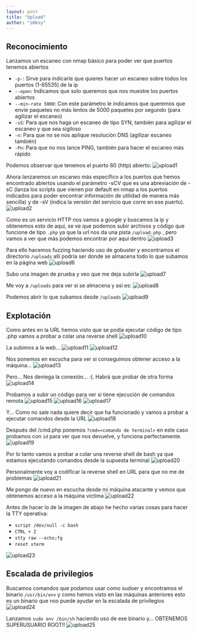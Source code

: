 ```yaml
---
layout: post
title: "Upload"
author: "s0ksy"
---
```



## Reconocimiento

Lanzamos un escaneo con nmap básico para poder ver que puertos tenemos abiertos
* `-p-`: Sirve para indicarle que quieres hacer un escaneo sobre todos los puertos (1-65535) de la ip 
* `--open`: Indicamos que solo queremos que nos muestre los puertos abiertos
* `--min-rate 5000`: Con este parámetro le indicamos que queremos que envíe paquetes no más lentos de 5000 paquetes por segundo (para agilizar el escaneo)
* `-sS`: Para que nos haga un escaneo de tipo SYN, también para agilizar el escaneo y que sea sigiloso
* `-n`: Para que no se nos aplique resolución DNS (agilizar escaneo también)
* `-Pn`: Para que no nos lance PING, también para hacer el escaneo más rápido

Podemos observar que tenemos el puerto 80 (http) abierto:
![upload1](/assets/images/upload1.png)

Ahora lanzaremos un escaneo más específico a los puertos que hemos encontrado abiertos usando el parámetro -sCV que es una abreviación de -sC (lanza los scripts que vienen por default en nmap a los puertos indicados para poder encontrar información de utilidad de manera más sencilla) y de -sV (indica la versión del servicio que corre en ese puerto).
![upload2](/assets/images/upload2.png)

Como es un servicio HTTP nos vamos a google y buscamos la ip y obtenemos esto de aquí, se ve que podemos subir archivos y código que funcione de tipo `.php` ya que la url nos da una pista `/upload.php` , pero vamos a ver que más podemos encontrar por aquí dentro
![upload3](/assets/images/upload3.png)

Para ello hacemos fuzzing haciendo uso de gobuster y encontramos el directorio `/uploads` allí podría ser donde se almacena todo lo que subamos en la página web
![upload6](/assets/images/upload6.png)

Subo una imagen de prueba y veo que me deja subirla
![upload7](/assets/images/upload7.png)

Me voy a `/uploads` para ver si se almacena y así es:
![upload8](/assets/images/upload8.png)

Podemos abrir lo que subamos desde `/uploads` 
![upload9](/assets/images/upload9.png)

## Explotación

Como antes en la URL hemos visto que se podía ejecutar código de tipo .php vamos a probar a colar una reverse shell
![upload10](/assets/images/upload10.png)

La subimos a la web...
![upload11](/assets/images/upload11.png)
![upload12](/assets/images/upload12.png)

Nos ponemos en escucha para ver si conseguimos obtener acceso a la máquina...
![upload13](/assets/images/upload13.png)

Pero... Nos deniega la conexión... :(. Habrá que probar de otra forma
![upload14](/assets/images/upload14.png)

Probamos a subir un código para ver si tiene ejecución de comandos remota
![upload15](/assets/images/upload15.png)
![upload16](/assets/images/upload16.png)
![upload17](/assets/images/upload17.png)

Y... Como no sale nada quiere decir que ha funcionado y vamos a probar a ejecutar comandos desde la URL
![upload18](/assets/images/upload18.png)

Después del /cmd.php ponemos `?cmd=<comando de terminal>` en este caso probamos con `id` para ver que nos devuelve, y funciona perfectamente.
![upload19](/assets/images/upload19.png)

Por lo tanto vamos a probar a colar una reverse shell de bash ya que estamos ejecutando comandos desde la supuesta terminal
![upload20](/assets/images/upload20.png)

Personalmente voy a codificar la reverse shell en URL para que no me de problemas
![upload21](/assets/images/upload21.png)

Me pongo de nuevo en escucha desde mi máquina atacante y vemos que obtenemos acceso a la máquina víctima
![upload22](/assets/images/upload22.png)

Antes de hacer lo de la imagen de abajo he hecho varias cosas para hacer la TTY operativa:
* `script /dev/null -c bash`
* `CTRL + Z`
* `stty raw --echo;fg`
* `reset xterm`

![upload23](/assets/images/upload23.png)

## Escalada de privilegios

Buscamos comandos que podamos usar como sudoer y encontramos el binario `/usr/bin/env` y como hemos visto en las máquinas anteriores esto es un binario que nos puede ayudar en la escalada de privilegios
![upload24](/assets/images/upload24.png)

Lanzamos `sudo env /bin/sh` haciendo uso de ese binario y... OBTENEMOS SUPERUSUARIO ROOT!!
![upload25](/assets/images/upload25.png)
